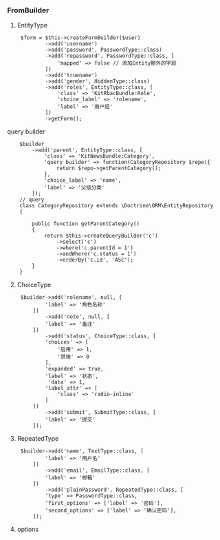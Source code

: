### FromBuilder  

1. EntityType  


		$form = $this->createFormBuilder($user)
	            ->add('username')
	            ->add('password', PasswordType::class)
	            ->add('repassword', PasswordType::class, [
	                'mapped' => false // 添加Entity额外的字段
	            ])
	            ->add('truename')
	            ->add('gender', HiddenType::class)
	            ->add('roles', EntityType::class, [
	                'class' => 'KitRbacBundle:Role',
	                'choice_label' => 'rolename',
	                'label' => '用户组'
	            ])
	            ->getForm();
query builder

		$builder
            ->add('parent', EntityType::class, [
                'class' => 'KitNewsBundle:Category',
                'query_builder' => function(CategoryRepository $repo){
                    return $repo->getParentCategory();
                },
                'choice_label' => 'name',
                'label' => '父级分类'
            ]);
		// query
		class CategoryRepository extends \Doctrine\ORM\EntityRepository
		{
		
		    public function getParentCategory()
		    {
		        return $this->createQueryBuilder('c')
		            ->select('c')
		            ->where('c.parentId = 1')
		            ->andWhere('c.status = 1')
		            ->orderBy('c.id', 'ASC');
		    }
		}

2. ChoiceType  

		$builder->add('rolename', null, [
	            'label' => '角色名称'
	        ])
	            ->add('note', null, [
	            'label' => '备注'
	        ])
	            ->add('status', ChoiceType::class, [
	            'choices' => [
	                '启用' => 1,
	                '禁用' => 0
	            ],
	            'expanded' => true,
	            'label' => '状态',
	             'data' => 1,
	            'label_attr' => [
	                'class' => 'radio-inline'
	            ]
	        ])
	            ->add('submit', SubmitType::class, [
	            'label' => '提交'
	        ]);

3. RepeatedType

		$builder->add('name', TextType::class, [
	            'label' => '用户名'
	        ])
	            ->add('email', EmailType::class, [
	            'label' => '邮箱'
	        ])
	            ->add('plainPassword', RepeatedType::class, [
	            'type' => PasswordType::class,
	            'first_options' => ['label' => '密码'],
	            'second_options' => ['label' => '确认密码'],
	        ]);
4. options